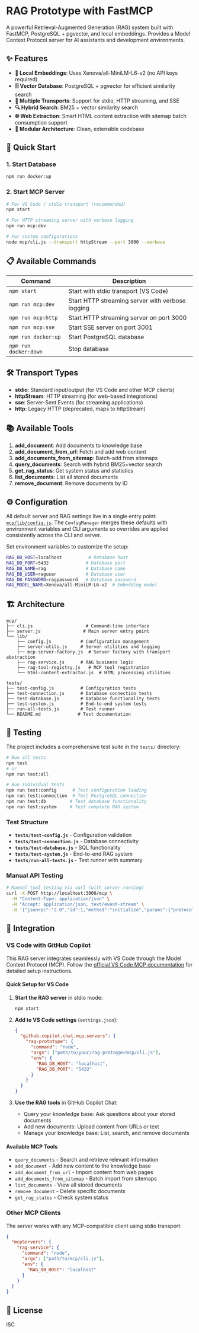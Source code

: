 # RAG Prototype with FastMCP

A powerful Retrieval-Augmented Generation (RAG) system built with FastMCP, PostgreSQL + pgvector, and local embeddings. Provides a Model Context Protocol server for AI assistants and development environments.

## ✨ Features

- **🧠 Local Embeddings**: Uses Xenova/all-MiniLM-L6-v2 (no API keys required)
- **🗄️ Vector Database**: PostgreSQL + pgvector for efficient similarity search
- **📡 Multiple Transports**: Support for stdio, HTTP streaming, and SSE
- **🔍 Hybrid Search**: BM25 + vector similarity search
- **🌐 Web Extraction**: Smart HTML content extraction with sitemap batch consumption support
- **🔧 Modular Architecture**: Clean, extensible codebase

## 🚀 Quick Start

### 1. Start Database

```bash
npm run docker:up
```

### 2. Start MCP Server

```bash
# For VS Code / stdio transport (recommended)
npm start

# For HTTP streaming server with verbose logging
npm run mcp:dev

# For custom configurations
node mcp/cli.js --transport httpStream --port 3000 --verbose
```

## 📋 Available Commands

| Command | Description |
|---------|-------------|
| `npm start` | Start with stdio transport (VS Code) |
| `npm run mcp:dev` | Start HTTP streaming server with verbose logging |
| `npm run mcp:http` | Start HTTP streaming server on port 3000 |
| `npm run mcp:sse` | Start SSE server on port 3001 |
| `npm run docker:up` | Start PostgreSQL database |
| `npm run docker:down` | Stop database |

## 🛠️ Transport Types

- **stdio**: Standard input/output (for VS Code and other MCP clients)
- **httpStream**: HTTP streaming (for web-based integrations)
- **sse**: Server-Sent Events (for streaming applications)
- **http**: Legacy HTTP (deprecated, maps to httpStream)

## 📚 Available Tools

1. **add_document**: Add documents to knowledge base
2. **add_document_from_url**: Fetch and add web content
3. **add_documents_from_sitemap**: Batch-add from sitemaps
4. **query_documents**: Search with hybrid BM25+vector search
5. **get_rag_status**: Get system status and statistics
6. **list_documents**: List all stored documents
7. **remove_document**: Remove documents by ID

## ⚙️ Configuration

All default server and RAG settings live in a single entry point:
[`mcp/lib/config.js`](mcp/lib/config.js). The `ConfigManager` merges these
defaults with environment variables and CLI arguments so overrides are applied
consistently across the CLI and server.

Set environment variables to customize the setup:

```bash
RAG_DB_HOST=localhost          # Database host
RAG_DB_PORT=5432              # Database port
RAG_DB_NAME=rag               # Database name
RAG_DB_USER=raguser           # Database user
RAG_DB_PASSWORD=ragpassword   # Database password
RAG_MODEL_NAME=Xenova/all-MiniLM-L6-v2  # Embedding model
```

## 🏗️ Architecture

```
mcp/
├── cli.js                    # Command-line interface
├── server.js                # Main server entry point
└── lib/
    ├── config.js           # Configuration management
    ├── server-utils.js     # Server utilities and logging
    ├── mcp-server-factory.js  # Server factory with transport abstraction
    ├── rag-service.js      # RAG business logic
    ├── rag-tool-registry.js   # MCP tool registration
    └── html-content-extractor.js  # HTML processing utilities

tests/
├── test-config.js          # Configuration tests
├── test-connection.js      # Database connection tests
├── test-database.js        # Database functionality tests
├── test-system.js          # End-to-end system tests
├── run-all-tests.js        # Test runner
└── README.md              # Test documentation
```

## 🧪 Testing

The project includes a comprehensive test suite in the `tests/` directory:

```bash
# Run all tests
npm test
# or
npm run test:all

# Run individual tests
npm run test:config      # Test configuration loading
npm run test:connection  # Test PostgreSQL connection  
npm run test:db         # Test database functionality
npm run test:system     # Test complete RAG system
```

### Test Structure
- **`tests/test-config.js`** - Configuration validation
- **`tests/test-connection.js`** - Database connectivity
- **`tests/test-database.js`** - SQL functionality  
- **`tests/test-system.js`** - End-to-end RAG system
- **`tests/run-all-tests.js`** - Test runner with summary

### Manual API Testing
```bash
# Manual tool testing via curl (with server running)
curl -X POST http://localhost:3000/mcp \
  -H "Content-Type: application/json" \
  -H "Accept: application/json, text/event-stream" \
  -d '{"jsonrpc":"2.0","id":1,"method":"initialize","params":{"protocolVersion":"2024-11-05","capabilities":{},"clientInfo":{"name":"test-client","version":"1.0.0"}}}'
```

## 🔌 Integration

### VS Code with GitHub Copilot

This RAG server integrates seamlessly with VS Code through the Model Context Protocol (MCP). Follow the [official VS Code MCP documentation](https://code.visualstudio.com/docs/copilot/customization/mcp-servers) for detailed setup instructions.

#### Quick Setup for VS Code

1. **Start the RAG server** in stdio mode:
   ```bash
   npm start
   ```

2. **Add to VS Code settings** (`settings.json`):
   ```json
   {
     "github.copilot.chat.mcp.servers": {
       "rag-prototype": {
         "command": "node",
         "args": ["path/to/your/rag-protoype/mcp/cli.js"],
         "env": {
           "RAG_DB_HOST": "localhost",
           "RAG_DB_PORT": "5432"
         }
       }
     }
   }
   ```

3. **Use the RAG tools** in GitHub Copilot Chat:
   - Query your knowledge base: Ask questions about your stored documents
   - Add new documents: Upload content from URLs or text
   - Manage your knowledge base: List, search, and remove documents

#### Available MCP Tools

- `query_documents` - Search and retrieve relevant information
- `add_document` - Add new content to the knowledge base
- `add_document_from_url` - Import content from web pages
- `add_documents_from_sitemap` - Batch import from sitemaps
- `list_documents` - View all stored documents
- `remove_document` - Delete specific documents
- `get_rag_status` - Check system status

### Other MCP Clients

The server works with any MCP-compatible client using stdio transport:

```json
{
  "mcpServers": {
    "rag-service": {
      "command": "node",
      "args": ["path/to/mcp/cli.js"],
      "env": {
        "RAG_DB_HOST": "localhost"
      }
    }
  }
}
```

## 📄 License

ISC
